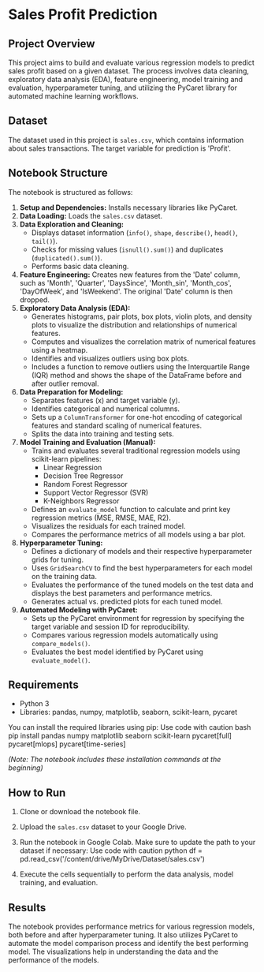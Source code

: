 # Sales Profit Prediction

## Project Overview

This project aims to build and evaluate various regression models to predict sales profit based on a given dataset. The process involves data cleaning, exploratory data analysis (EDA), feature engineering, model training and evaluation, hyperparameter tuning, and utilizing the PyCaret library for automated machine learning workflows.

## Dataset

The dataset used in this project is `sales.csv`, which contains information about sales transactions. The target variable for prediction is 'Profit'.

## Notebook Structure

The notebook is structured as follows:

1.  **Setup and Dependencies:** Installs necessary libraries like PyCaret.
2.  **Data Loading:** Loads the `sales.csv` dataset.
3.  **Data Exploration and Cleaning:**
    *   Displays dataset information (`info()`, `shape`, `describe()`, `head()`, `tail()`).
    *   Checks for missing values (`isnull().sum()`) and duplicates (`duplicated().sum()`).
    *   Performs basic data cleaning.
4.  **Feature Engineering:** Creates new features from the 'Date' column, such as 'Month', 'Quarter', 'DaysSince', 'Month_sin', 'Month_cos', 'DayOfWeek', and 'IsWeekend'. The original 'Date' column is then dropped.
5.  **Exploratory Data Analysis (EDA):**
    *   Generates histograms, pair plots, box plots, violin plots, and density plots to visualize the distribution and relationships of numerical features.
    *   Computes and visualizes the correlation matrix of numerical features using a heatmap.
    *   Identifies and visualizes outliers using box plots.
    *   Includes a function to remove outliers using the Interquartile Range (IQR) method and shows the shape of the DataFrame before and after outlier removal.
6.  **Data Preparation for Modeling:**
    *   Separates features (x) and target variable (y).
    *   Identifies categorical and numerical columns.
    *   Sets up a `ColumnTransformer` for one-hot encoding of categorical features and standard scaling of numerical features.
    *   Splits the data into training and testing sets.
7.  **Model Training and Evaluation (Manual):**
    *   Trains and evaluates several traditional regression models using scikit-learn pipelines:
        *   Linear Regression
        *   Decision Tree Regressor
        *   Random Forest Regressor
        *   Support Vector Regressor (SVR)
        *   K-Neighbors Regressor
    *   Defines an `evaluate_model` function to calculate and print key regression metrics (MSE, RMSE, MAE, R2).
    *   Visualizes the residuals for each trained model.
    *   Compares the performance metrics of all models using a bar plot.
8.  **Hyperparameter Tuning:**
    *   Defines a dictionary of models and their respective hyperparameter grids for tuning.
    *   Uses `GridSearchCV` to find the best hyperparameters for each model on the training data.
    *   Evaluates the performance of the tuned models on the test data and displays the best parameters and performance metrics.
    *   Generates actual vs. predicted plots for each tuned model.
9.  **Automated Modeling with PyCaret:**
    *   Sets up the PyCaret environment for regression by specifying the target variable and session ID for reproducibility.
    *   Compares various regression models automatically using `compare_models()`.
    *   Evaluates the best model identified by PyCaret using `evaluate_model()`.

## Requirements

*   Python 3
*   Libraries: pandas, numpy, matplotlib, seaborn, scikit-learn, pycaret

You can install the required libraries using pip:
Use code with caution
bash pip install pandas numpy matplotlib seaborn scikit-learn pycaret[full] pycaret[mlops] pycaret[time-series]

*(Note: The notebook includes these installation commands at the beginning)*

## How to Run

1.  Clone or download the notebook file.
2.  Upload the `sales.csv` dataset to your Google Drive.
3.  Run the notebook in Google Colab. Make sure to update the path to your dataset if necessary:
Use code with caution
python df = pd.read_csv('/content/drive/MyDrive/Dataset/sales.csv')

4.  Execute the cells sequentially to perform the data analysis, model training, and evaluation.

## Results

The notebook provides performance metrics for various regression models, both before and after hyperparameter tuning. It also utilizes PyCaret to automate the model comparison process and identify the best performing model. The visualizations help in understanding the data and the performance of the models.
